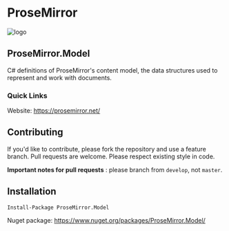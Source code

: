 # ProseMirror

![logo](https://avatars.githubusercontent.com/u/13659461)

## ProseMirror.Model
C# definitions of ProseMirror's content model, the data structures used to represent and work with documents.

### Quick Links
Website: https://prosemirror.net/

## Contributing
If you'd like to contribute, please fork the repository and use a feature branch. Pull requests are welcome. Please respect existing style in code.

**Important notes for pull requests** : please branch from `develop`, not `master`.

## Installation 

```
Install-Package ProseMirror.Model
```

Nuget package: https://www.nuget.org/packages/ProseMirror.Model/
